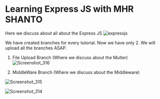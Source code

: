 # Learning Express JS with MHR SHANTO
Here we discuss about all about the Express JS
![expressjs](https://github.com/mhrshanto/LearnExpress/assets/74135853/275dab5a-90f5-482f-8d8a-be6bc89f76b1)

We have created branches for every tutorial. Now we have only 2. We will upload all the branches ASAP.

01. File Upload Branch (Where we discuss about the Multer)![Screenshot_316](https://github.com/mhrshanto/LearnExpress/assets/74135853/4a66cd27-5ddf-4a55-a417-0c0a49bd3f81)

02. MiddleWare Branch (Where we discuss about the Middleware)

![Screenshot_315](https://github.com/mhrshanto/LearnExpress/assets/74135853/40b9e98d-a7d0-4005-a254-ab9cbe227d67)

![Screenshot_314](https://github.com/mhrshanto/LearnExpress/assets/74135853/d7c6e85f-9588-4682-86ee-9bb14cb7e3db)
